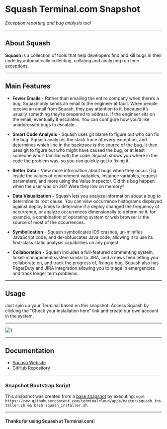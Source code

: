 # **Squash** Terminal.com Snapshot
*Exception reporting and bug analysis tool*

---

## About Squash

**Squash** is a collection of tools that help developers find and kill bugs in their code by automatically collecting, collating and analyzing run time exceptions.

---

## Main Features

- **Fewer Emails** - Rather than emailing the entire company when there’s a bug, Squash only sends an email to the engineer at fault. When people receive an email from Squash, they pay attention to it, because it’s usually something they’re prepared to address. If the engineer sits on the email, eventually it escalates. You can configure how you’d like unaddressed bugs to escalate.

- **Smart Code Analysis** - Squash uses git blame to figure out who can fix the bug. Squash analyzes the stack trace of every exception, and determines which line in the backtrace is the source of the bug. It then uses git to figure out who might have caused the bug, or at least someone who’s familiar with the code. Squash shows you where in the code the problem was, so you can quickly get to fixing it.

- **Better Data** - View more information about bugs when they occur. Dig inside the values of environment variables, instance variables, request parameters, and more using the Value Inspector. Did this bug happen when the user was on 3G? Were they low on memory?

- **Data Visualization** - Squash lets you analyze information about a bug to determine its root cause. You can view occurrence histograms displayed against deploy times to determine if a deploy changed the frequency of occurrence, or analyze occurrences dimensionally to determine if, for example, a combination of operating system or web browser is the source of most of the occurrences.

- **Symbolication** - Squash symbolicates iOS crashes, un-minifies JavaScript code, and de-obfuscates Java code, allowing it to use its first-class static analysis capabilities on any project.


- **Collaboration** - Squash includes a full-featured commenting system, ticket-management system similar to JIRA, and a news feed letting you collaborate on, and track the progress of, fixing a bug. Squash also has PagerDuty and JIRA integration allowing you to triage in emergencies and track longer term problems.


---

## Usage

Just spin up your Terminal based on this snapshot. Access Squash by clicking the "Check your installation here" link and create our own account in the system.

---

![1](IMAGE_URL)

---

## Documentation

- [Squash Website](http://squash.io/)
- [GitHub Repository](https://github.com/SquareSquash/web)

---

### Snapshot Bootstrap Script

This snapshot was created from a [base snapshot](https://www.terminal.com/tiny/FzpHiTXG1K) by executing:
`wget https://raw.githubusercontent.com/terminalcloud/apps/master/squash_installer.sh && bash squash_installer.sh`

---

#### Thanks for using Squash at Terminal.com!
